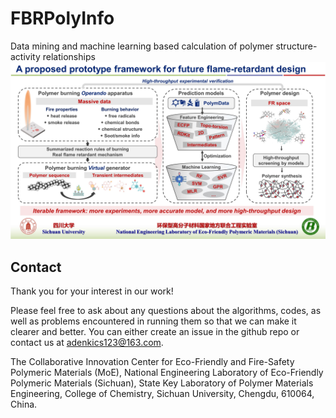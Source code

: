 # FBRPolyInfo
Data mining and machine learning based calculation of polymer structure-activity relationships
![image](https://github.com/adenkics/FBRPolyInfo/blob/main/img/FRPM2023-Plenary-Final.jpg)
## Contact
Thank you for your interest in our work!

Please feel free to ask about any questions about the algorithms, codes, as well as problems encountered in running them so that we can make it clearer and better. You can either create an issue in the github repo or contact us at adenkics123@163.com.

The Collaborative Innovation Center for Eco-Friendly and Fire-Safety Polymeric Materials (MoE), National Engineering Laboratory of Eco-Friendly Polymeric Materials (Sichuan), State Key Laboratory of Polymer Materials Engineering, College of Chemistry, Sichuan University, Chengdu, 610064, China.
